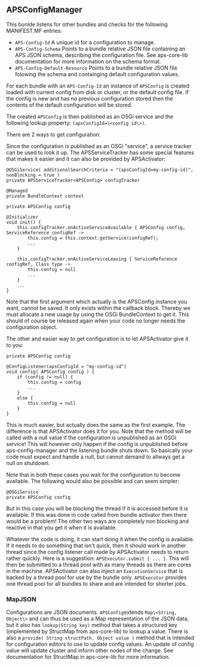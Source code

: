 ## APSConfigManager

This bunlde listens for other bundles and checks for the following MANIFEST.MF entries:

- `APS-Config-Id` A unique id for a configuration to manage.
- `APS-Config-Schema` Points to a bundle relative JSON file containing an APS JSON schema, describing the configuration file. See aps-core-lib documentation for more information on the schema format.
- `APS-Config-Default-Resource` Points to a bundle relative JSON file folowing the schema and containging default configuration values.

For each bundle with an `APS-Config-Id` an instance of `APSConfig` is created loaded with current config from disk or cluster, or the default config file. If the config is new and has no previous configuration stored then the contents of the default configuration will be stored.

The created `APSConfig` is then published as an OSGi service and the following lookup property: `(apsConfigId=\<config id\>)`. 

There are 2 ways to get configuration:

Since the configuration is published as an OSGi "service", a service tracker can be used to look it up. The APSServiceTracker has some special features that makes it easier and it can also be provided by APSActivator:

    @OSGiService( additionalSearchCriteria = "(apsConfigId=my-config-id)", nonBlocking = true )
    private APSServiceTracker<APSConfig> configTracker

    @Managed
    private BundleContext context
    
    private APSConfig config

    @Initializer
    void init() {
        this.configTracker.onActiveServiceAvailable { APSConfig config, ServiceReference configRef ->
            this.config = this.context.getService(configRef);
            ...
        }
    
        this.configTracker.onActiveServiceLeaving { ServiceReference configRef, Class type ->
            this.config = null
            ...
        }
        ...
    }

Note that the first argument which actually is the APSConfig instance you want, cannot be saved. It only exists within the callback block. Thereby we must allocate a new usage by using the OSGi BundleContext to get it. This should of course be released again when your code no longer needs the configuration object.

The other and easier way to get configuration is to let APSActivator give it to you:

    private APSConfig config
    
    @ConfigListener(apsConfigId = "my-config-id")
    void config( APSConfig config ) {
        if (config != null) {
            this.config = config
            ...
        }
        else {
            this.config = null
        }
    }

This is much easier, but actually does the same as the first example. The difference is that APSActivator does it for you. Note that the method will be called with a null value if the configuration is unpublished as an OSGi service! This will however only happen if the config is unpublished before aps-config-manager and the listening bundle shuts down. So basically your code must expect and handle a null, but cannot demand to allways get a null on shutdown.

Note that in both these cases you wait for the configuration to become available. The following would also be possible and can seem simpler:

    @OSGiService
    private APSConfig config

But in this case you will be blocking the thread if it is accessed before it is available. If this was done in code called from bundle activator then there would be a problem! The other two ways are completely non blocking and reactive in that you get it when it is available. 

Whatever the code is doing, it can start doing it when the config is available. If it needs to do something that isn't quick, then it should work in another thread since the config listener call made by APSActivator needs
to return rather quickly. Here is a suggestion: `APSExecutor.submit { ... }`. This will then be submitted to a thread pool with as many threads as there are cores in the machine. APSActivator can also inject an `ExecutionService` that is backed by a thread pool for use by the bundle only. `APSExecutor` provides one thread pool for all bundles to share and are intended for shorter jobs.

### MapJSON

Configurations are JSON documents. `APSConfig`extends `Map\<String, Object\>` and can thus be used as a Map representation of the JSON data, but it also has `lookup(String key)` method that takes a structured key (implemented by StructMap from aps-core-lib) to lookup a value. There is also a `provide( String structPath, Object value )` method that is intended for configuration editors to use to update config values. An update of config value will update cluster and inform other nodes of the change. See documentation for StructMap in aps-core-lib for more information.

